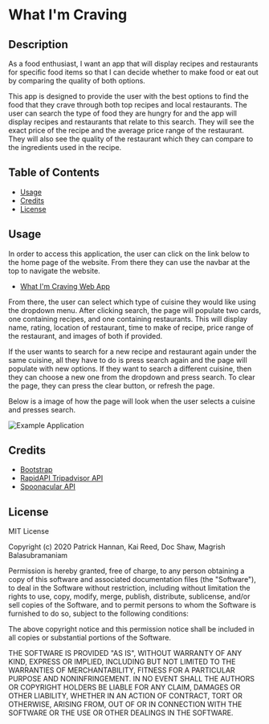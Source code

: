 # What I'm Craving

## Description 

As a food enthusiast, I want an app that will display recipes and restaurants for specific food items so that I can decide whether to make food or eat out by comparing the quality of both options.

This app is designed to provide the user with the best options to find the food that they crave through both top recipes and local restaurants. The user can search the type of food they are hungry for and the app will display recipes and restaurants that relate to this search. They will see the exact price of the recipe and the average price range of the restaurant. They will also see the quality of the restaurant which they can compare to the ingredients used in the recipe.


## Table of Contents

* [Usage](#usage)
* [Credits](#credits)
* [License](#license)


## Usage 

In order to access this application, the user can click on the link below to the home page of the website. From there they can use the navbar at the top to navigate the website.

* [What I'm Craving Web App](https://kreid333.github.io/project-1/)

From there, the user can select which type of cuisine they would like using the dropdown menu. After clicking search, the page will populate two cards, one containing recipes, and one containing restaurants. This will display name, rating, location of restaurant, time to make of recipe, price range of the restaurant, and images of both if provided. 

If the user wants to search for a new recipe and restaurant again under the same cuisine, all they have to do is press search again and the page will populate with new options. If they want to search a different cuisine, then they can choose a new one from the dropdown and press search. To clear the page, they can press the clear button, or refresh the page. 

Below is a image of how the page will look when the user selects a cuisine and presses search.

![Example Application](./images/deployedapp.png)


## Credits

* [Bootstrap](https://getbootstrap.com/)
* [RapidAPI Tripadvisor API](https://rapidapi.com/apidojo/api/tripadvisor1)
* [Spoonacular API](https://spoonacular.com/food-api)

## License

MIT License

Copyright (c) 2020 Patrick Hannan, Kai Reed, Doc Shaw, Magrish Balasubramaniam

Permission is hereby granted, free of charge, to any person obtaining a copy of this software and associated documentation files (the "Software"), to deal in the Software without restriction, including without limitation the rights to use, copy, modify, merge, publish, distribute, sublicense, and/or sell copies of the Software, and to permit persons to whom the Software is furnished to do so, subject to the following conditions:

The above copyright notice and this permission notice shall be included in all copies or substantial portions of the Software.

THE SOFTWARE IS PROVIDED "AS IS", WITHOUT WARRANTY OF ANY KIND, EXPRESS OR IMPLIED, INCLUDING BUT NOT LIMITED TO THE WARRANTIES OF MERCHANTABILITY, FITNESS FOR A PARTICULAR PURPOSE AND NONINFRINGEMENT. IN NO EVENT SHALL THE AUTHORS OR COPYRIGHT HOLDERS BE LIABLE FOR ANY CLAIM, DAMAGES OR OTHER LIABILITY, WHETHER IN AN ACTION OF CONTRACT, TORT OR OTHERWISE, ARISING FROM, OUT OF OR IN CONNECTION WITH THE SOFTWARE OR THE USE OR OTHER DEALINGS IN THE SOFTWARE.